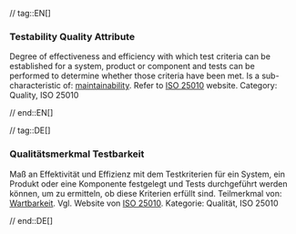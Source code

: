 // tag::EN[]
### Testability Quality Attribute
Degree of effectiveness and efficiency with which test criteria can be established for a system, product or component and tests can be performed to determine whether those criteria have been met.
Is a sub-characteristic of: [maintainability](#term-maintainability-quality-attribute).
Refer to [ISO 25010](https://iso25000.com/index.php/en/iso-25000-standards/iso-25010) website.
Category: Quality, ISO 25010

// end::EN[]

// tag::DE[]
### Qualitätsmerkmal Testbarkeit

Maß an Effektivität und Effizienz mit dem Testkriterien für ein
System, ein Produkt oder eine Komponente festgelegt und Tests
durchgeführt werden können, um zu ermitteln, ob diese Kriterien
erfüllt sind. Teilmerkmal von: [Wartbarkeit](#term-maintainability-quality-attribute). Vgl.
Website von [ISO
25010](https://iso25000.com/index.php/en/iso-25000-standards/iso-25010).
Kategorie: Qualität, ISO 25010


// end::DE[]

